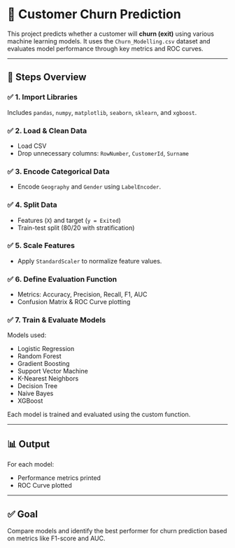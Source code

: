 # 💼 Customer Churn Prediction

This project predicts whether a customer will **churn (exit)** using various machine learning models. It uses the `Churn_Modelling.csv` dataset and evaluates model performance through key metrics and ROC curves.

---

## 🔧 Steps Overview

### ✅ 1. Import Libraries
Includes `pandas`, `numpy`, `matplotlib`, `seaborn`, `sklearn`, and `xgboost`.

### ✅ 2. Load & Clean Data
- Load CSV
- Drop unnecessary columns: `RowNumber`, `CustomerId`, `Surname`

### ✅ 3. Encode Categorical Data
- Encode `Geography` and `Gender` using `LabelEncoder`.

### ✅ 4. Split Data
- Features (`X`) and target (`y = Exited`)
- Train-test split (80/20 with stratification)

### ✅ 5. Scale Features
- Apply `StandardScaler` to normalize feature values.

### ✅ 6. Define Evaluation Function
- Metrics: Accuracy, Precision, Recall, F1, AUC
- Confusion Matrix & ROC Curve plotting

### ✅ 7. Train & Evaluate Models
Models used:
- Logistic Regression  
- Random Forest  
- Gradient Boosting  
- Support Vector Machine  
- K-Nearest Neighbors  
- Decision Tree  
- Naive Bayes  
- XGBoost

Each model is trained and evaluated using the custom function.

---

## 📊 Output
For each model:
- Performance metrics printed
- ROC Curve plotted

---

## ✅ Goal
Compare models and identify the best performer for churn prediction based on metrics like F1-score and AUC.


